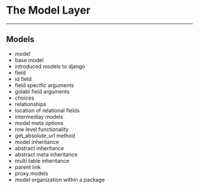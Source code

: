 <!-- bg=white fg=black -->

# The Model Layer

---
<!-- bg=white fg=black -->

## Models

- model
- base model
- introduced models to django
- field
- id field
- field specific arguments
- golabl field arguments
- choices
- relationships
- location of relational fields
- intermediay models
- model meta options
- row level functionality
- get_absolute_url method
- model inheritance
- abstract inheritance
- abstract meta inheritance
- multi table inheritance
- parent link
- proxy models
- model organization within a package
